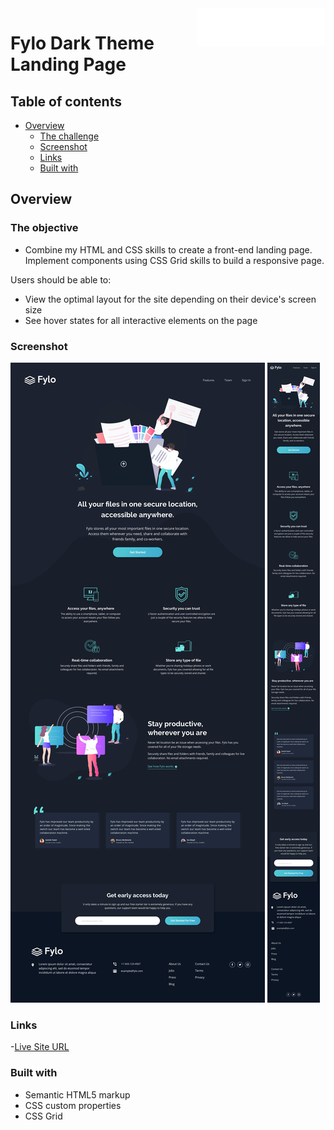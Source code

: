 <a href="https://mitp7.github.io/Fylo-LandingPage/">
    <img src="images/logo.svg" alt="Fylo-logo" title="Fylo" align="right" height="61" />
</a>

# Fylo Dark Theme Landing Page

## Table of contents

- [Overview](#overview)
  - [The challenge](#the-challenge)
  - [Screenshot](#screenshot)
  - [Links](#links)
  - [Built with](#built-with)

## Overview

### The objective
- Combine my HTML and CSS skills to create a front-end landing page. Implement components using CSS Grid skills to build a responsive page.

Users should be able to:
- View the optimal layout for the site depending on their device's screen size
- See hover states for all interactive elements on the page

### Screenshot

![Desktop-version](./design/desktop-design.jpg)
![Mobile-version](./design/mobile-design.jpg)

### Links

-[Live Site URL](https://mitp7.github.io/Fylo-LandingPage/)

### Built with

- Semantic HTML5 markup
- CSS custom properties
- CSS Grid

